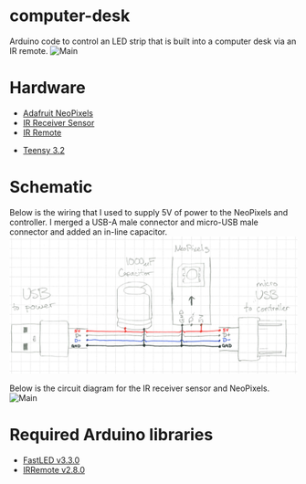# computer-desk
Arduino code to control an LED strip that is built into a computer desk via an IR remote.
![Main](https://github.com/ajschwieterman/computer-desk/blob/main/main.jpeg)

# Hardware
- [Adafruit NeoPixels](https://www.adafruit.com/product/1138?length=1)
- [IR Receiver Sensor](https://www.adafruit.com/product/157)
- [IR Remote](https://www.amazon.com/SUPERNIGHT-Remote-Controller-Wireless-Control/dp/B00AF5YOK2/ref=asc_df_B00AF5YOK2/?tag=hyprod-20&linkCode=df0&hvadid=233903308735&hvpos=&hvnetw=g&hvrand=3245025783190143450&hvpone=&hvptwo=&hvqmt=&hvdev=c&hvdvcmdl=&hvlocint=&hvlocphy=9017486&hvtargid=pla-393085054271&psc=1)
* [Teensy 3.2](https://www.adafruit.com/product/2756)

# Schematic
Below is the wiring that I used to supply 5V of power to the NeoPixels and controller.  I merged a USB-A male connector and micro-USB male connector and added an in-line capacitor.
![Main](https://github.com/ajschwieterman/computer-desk/blob/main/power.png)

Below is the circuit diagram for the IR receiver sensor and NeoPixels.
![Main](https://github.com/ajschwieterman/computer-desk/blob/main/schematic.png)

# Required Arduino libraries
- [FastLED v3.3.0](https://github.com/FastLED/FastLED)
- [IRRemote v2.8.0](https://github.com/z3t0/Arduino-IRremote)
